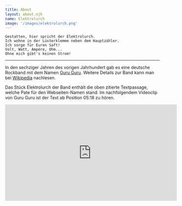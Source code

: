 ```yaml
---
title: About
layout: about.njk
name: Elektrolurch
image: '/images/elektrolurch.png'
---
```

```
Gestatten, hier spricht der Elektrolurch.  
Ich wohne in der Lüsterklemme neben dem Hauptzähler.  
Ich sorge für Euren Saft!  
Volt, Watt, Ampére, Ohm...  
Ohne mich gibt's keinen Strom!
```
---
In den sechziger Jahren des vorigen Jahrhundert gab es eine deutsche
Rockband mit dem Namen [Guru Guru](http://www.guru-guru.com/).
Weitere Details zur Band kann man bei [Wikipedia](https://de.wikipedia.org/wiki/Guru_Guru) nachlesen.

Das Stück Elektrolurch der Band enthält die oben zitierte Textpassage, 
welche Pate für den Webseiten-Namen stand. Im nachfolgendem Videoclip
von Guru Guru ist der Text ab Position 05:18 zu hören.
<iframe
	title="Guru Guru Elektrolurch Video"
	width="560" 
	height="315" 
	src="https://www.youtube-nocookie.com/embed/sDqxvf7ZEms" 
	frameborder="0" 
	allow="accelerometer; autoplay; clipboard-write; encrypted-media; gyroscope; picture-in-picture" 
	allowfullscreen
	referrerpolicy="noreferrer">
</iframe>




